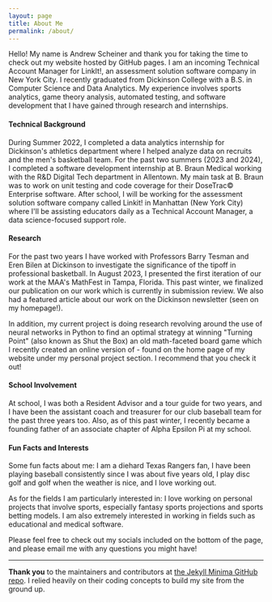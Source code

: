 ```yaml
---
layout: page
title: About Me
permalink: /about/
---
```

Hello! My name is Andrew Scheiner and thank you for taking the time to check out my website hosted by GitHub pages. I am an incoming Technical Account Manager for LinkIt!, an assessment solution software company in New York City. I recently graduated from Dickinson College with a B.S. in Computer Science and Data Analytics. My experience involves sports analytics, game theory analysis, automated testing, and software development that I have gained through research and internships.

#### Technical Background
During Summer 2022, I completed a data analytics internship for Dickinson's athletics department where I helped analyze data on recruits and the men's basketball team. For the past two summers (2023 and 2024), I completed a software development internship at B. Braun Medical working with the R&D Digital Tech department in Allentown. My main task at B. Braun was to work on unit testing and code coverage for their DoseTrac© Enterprise software. After school, I will be working for the assessment solution software company called Linkit! in Manhattan (New York City) where I'll be assisting educators daily as a Technical Account Manager, a data science-focused support role.

#### Research
For the past two years I have worked with Professors Barry Tesman and Eren Bilen at Dickinson to investigate the significance of the tipoff in professional basketball. In August 2023, I presented the first iteration of our work at the MAA's MathFest in Tampa, Florida. This past winter, we finalized our publication on our work which is currently in submission review. We also had a featured article about our work on the Dickinson newsletter (seen on my homepage!).

In addition, my current project is doing research revolving around the use of neural networks in Python to find an optimal strategy at winning "Turning Point" (also known as Shut the Box) an old math-faceted board game which I recently created an online version of - found on the home page of my website under my personal project section. I recommend that you check it out!

#### School Involvement
At school, I was both a Resident Advisor and a tour guide for two years, and I have been the assistant coach and treasurer for our club baseball team for the past three years too. Also, as of this past winter, I recently became a founding father of an associate chapter of Alpha Epsilon Pi at my school.

#### Fun Facts and Interests
Some fun facts about me: I am a diehard Texas Rangers fan, I have been playing baseball consistently since I was about five years old, I play disc golf and golf when the weather is nice, and I love working out.

As for the fields I am particularly interested in: I love working on personal projects that involve sports, especially fantasy sports projections and sports betting models. I am also extremely interested in working in fields such as educational and medical software.

Please feel free to check out my socials included on the bottom of the page, and please email me with any questions you might have!


---


**Thank you** to the maintainers and contributors at [the Jekyll Minima GitHub repo](https://github.com/jekyll/minima). I relied heavily on their coding concepts to build my site from the ground up.

